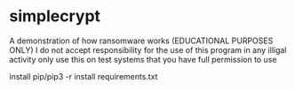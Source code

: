 # simplecrypt
A demonstration of how ransomware works (EDUCATIONAL PURPOSES ONLY) 
I do not accept responsibility for the use of this program in any illigal activity only use this on test systems that you have full permission to use 

install pip/pip3 -r install requirements.txt
